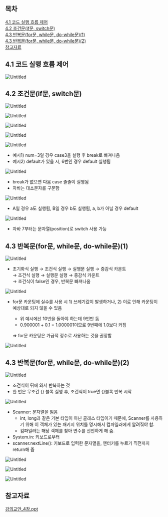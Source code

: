 ## 목차
[4.1 코드 실행 흐름 제어](#41-코드-실행-흐름-제어)   
[4.2 조건문(if문, switch문)](#42-조건문if문-switch문)   
[4.3 반복문(for문, while문, do-while문)(1)](#43-반복문for문-while문-do-while문1)   
[4.3 반복문(for문, while문, do-while문)(2)](#43-반복문for문-while문-do-while문2)   
[참고자료](#참고자료)   

## **4.1 코드 실행 흐름 제어**

![Untitled](https://github.com/abarthdew/this-is-java/blob/main/basics/images/4.png)

## **4.2 조건문(if문, switch문)**

![Untitled](https://github.com/abarthdew/this-is-java/blob/main/basics/images/4(1).png)

![Untitled](https://github.com/abarthdew/this-is-java/blob/main/basics/images/4(2).png)

![Untitled](https://github.com/abarthdew/this-is-java/blob/main/basics/images/4(3).png)

![Untitled](https://github.com/abarthdew/this-is-java/blob/main/basics/images/4(4).png)

![Untitled](https://github.com/abarthdew/this-is-java/blob/main/basics/images/4(5).png)

- 예시1) num=3일 경우 case3을 실행 후 break로 빠져나옴
- 예시2) default가 있을 시, 6번인 경우 default 실행됨

![Untitled](https://github.com/abarthdew/this-is-java/blob/main/basics/images/4(6).png)

- break가 없으면 다음 case 줄줄이 실행됨
- 자바는 대소문자를 구분함

![Untitled](https://github.com/abarthdew/this-is-java/blob/main/basics/images/4(7).png)

- A일 경우 a도 실행됨, B일 경우 b도 실행됨, a, b가 아닐 경우 default

![Untitled](https://github.com/abarthdew/this-is-java/blob/main/basics/images/4(8).png)

- 자바 7부터는 문자열(position)로 switch 사용 가능

## **4.3 반복문(for문, while문, do-while문)(1)**

![Untitled](https://github.com/abarthdew/this-is-java/blob/main/basics/images/4(9).png)

- 초기화식 실행 → 조건식 실행 → 실행문 실행 → 증감식 카운트   
               → 조건식 실행 → 실행문 실행 → 증감식 카운트   
               → 조건식이 false인 경우, 반복문 빠져나옴   
    

![Untitled](https://github.com/abarthdew/this-is-java/blob/main/basics/images/4(10).png)

- for문 카운팅에 실수를 사용 시 1) 쓰레기값이 발생하거나, 2) 이로 인해 카운팅이 예상대로 되지 않을 수 있음
    - 위 예시에선 10번을 돌아야 하는데 9번만 돔
    - 0.900001 + 0.1 = 1.000001이므로 9번째에 1.0보다 커짐
    
    ⇒ for문 카운팅은 가급적 정수로 사용하는 것을 권장함
    

![Untitled](https://github.com/abarthdew/this-is-java/blob/main/basics/images/4(11).png)

## **4.3 반복문(for문, while문, do-while문)(2)**

![Untitled](https://github.com/abarthdew/this-is-java/blob/main/basics/images/4(12).png)

- 조건식이 뒤에 와서 반복하는 것
- 한 번은 무조건 {} 블록 실행 후, 조건식이 true면 {}블록 반복 시작

![Untitled](https://github.com/abarthdew/this-is-java/blob/main/basics/images/4(13).png)

- Scanner: 문자열을 읽음
    - int, long과 같은 기본 타입이 아닌 클래스 타입이기 때문에, Scanner를 사용하기 위해 이 객체가 있는 패키지 위치를 명시해서 컴파일러에게 알려줘야 함.
    - 컴파일러는 해당 객체를 찾아 변수를 선언하게 해 줌.
- System.in: 키보드로부터
- scanner.nextLine(): 키보드로 입력한 문자열을, 엔터키를 누르기 직전까지 return해 줌

![Untitled](https://github.com/abarthdew/this-is-java/blob/main/basics/images/4(14).png)

![Untitled](https://github.com/abarthdew/this-is-java/blob/main/basics/images/4(15).png)

![Untitled](https://github.com/abarthdew/this-is-java/blob/main/basics/images/4(16).png)

## 참고자료

[강의교안_4장.ppt](https://github.com/abarthdew/this-is-Java/blob/main/basics/files/%EA%B0%95%EC%9D%98%EA%B5%90%EC%95%88_4%EC%9E%A5.ppt)